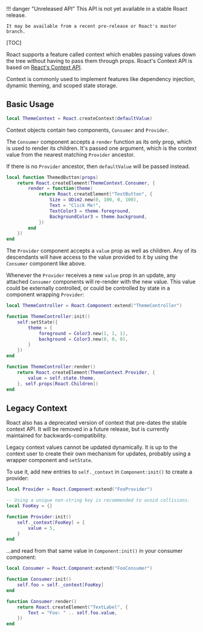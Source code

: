!!! danger "Unreleased API"
	This API is not yet available in a stable Roact release.

	It may be available from a recent pre-release or Roact's master branch.

[TOC]

Roact supports a feature called context which enables passing values down the tree without having to pass them through props. Roact's Context API is based on [React's Context API](https://reactjs.org/docs/context.html).

Context is commonly used to implement features like dependency injection, dynamic theming, and scoped state storage.

## Basic Usage
```lua
local ThemeContext = Roact.createContext(defaultValue)
```

Context objects contain two components, `Consumer` and `Provider`.

The `Consumer` component accepts a `render` function as its only prop, which is used to render its children. It's passed one argument, which is the context value from the nearest matching `Provider` ancestor.

If there is no `Provider` ancestor, then `defaultValue` will be passed instead.

```lua
local function ThemedButton(props)
	return Roact.createElement(ThemeContext.Consumer, {
		render = function(theme)
			return Roact.createElement("TextButton", {
				Size = UDim2.new(0, 100, 0, 100),
				Text = "Click Me!",
				TextColor3 = theme.foreground,
				BackgroundColor3 = theme.background,
			})
		end
	})
end
```

The `Provider` component accepts a `value` prop as well as children. Any of its descendants will have access to the value provided to it by using the `Consumer` component like above.

Whenever the `Provider` receives a new `value` prop in an update, any attached `Consumer` components will re-render with the new value. This value could be externally controlled, or could be controlled by state in a component wrapping `Provider`:

```lua
local ThemeController = Roact.Component:extend("ThemeController")

function ThemeController:init()
	self:setState({
		theme = {
			foreground = Color3.new(1, 1, 1),
			background = Color3.new(0, 0, 0),
		}
	})
end

function ThemeController:render()
	return Roact.createElement(ThemeContext.Provider, {
		value = self.state.theme,
	}, self.props[Roact.Children])
end
```

## Legacy Context
Roact also has a deprecated version of context that pre-dates the stable context API. It will be removed in a future release, but is currently maintained for backwards-compatibility.

Legacy context values cannot be updated dynamically. It is up to the context user to create their own mechanism for updates, probably using a wrapper component and `setState`.

To use it, add new entries to `self._context` in `Component:init()` to create a provider:

```lua
local Provider = Roact.Component:extend("FooProvider")

-- Using a unique non-string key is recommended to avoid collisions.
local FooKey = {}

function Provider:init()
	self._context[FooKey] = {
		value = 5,
	}
end
```

...and read from that same value in `Component:init()` in your consumer component:

```lua
local Consumer = Roact.Component:extend("FooConsumer")

function Consumer:init()
	self.foo = self._context[FooKey]
end

function Consumer:render()
	return Roact.createElement("TextLabel", {
		Text = "Foo: " .. self.foo.value,
	})
end
```
